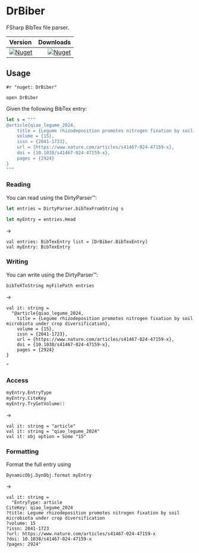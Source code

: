 # DrBiber
FSharp BibTex file parser.

| Version | Downloads |
| :--------|-----------:|
|<a href="https://www.nuget.org/packages/DrBiber/"><img alt="Nuget" src="https://img.shields.io/nuget/v/DrBiber?logo=nuget&color=%239f8170"></a>|<a href="https://www.nuget.org/packages/DrBiber/"><img alt="Nuget" src="https://img.shields.io/nuget/dt/DrBiber?color=%239f8170"></a>|

## Usage

```
#r "nuget: DrBiber"

open DrBiber
```

Given the following BibTex entry:
```fsharp
let s = """
@article{qiao_legume_2024,
	title = {Legume rhizodeposition promotes nitrogen fixation by soil microbiota under crop diversification},
	volume = {15},
	issn = {2041-1723},
	url = {https://www.nature.com/articles/s41467-024-47159-x},
	doi = {10.1038/s41467-024-47159-x},
	pages = {2924}
}
"""
```


### Reading
You can read using the DirtyParser™️:

```fsharp
let entries = DirtyParser.bibTexFromString s

let myEntry = entries.Head
```
->
```
val entries: BibTexEntry list = [DrBiber.BibTexEntry]
val myEntry: BibTexEntry
```

### Writing
You can write using the DirtyParser™️:

```fsharp
bibTeXToString myFilePath entries
```
->
```
val it: string =
  "@article{qiao_legume_2024,
	title = {Legume rhizodeposition promotes nitrogen fixation by soil microbiota under crop diversification},
	volume = {15},
	issn = {2041-1723},
	url = {https://www.nature.com/articles/s41467-024-47159-x},
	doi = {10.1038/s41467-024-47159-x},
	pages = {2924}
}

"
```


### Access

```fsharp
myEntry.EntryType
myEntry.CiteKey
myEntry.TryGetVolume()
```
->
```
val it: string = "article"
val it: string = "qiao_legume_2024"
val it: obj option = Some "15"
```


### Formatting
Format the full entry using
```
DynamicObj.DynObj.format myEntry
```


->
```
val it: string =
  "EntryType: article
CiteKey: qiao_legume_2024
?title: Legume rhizodeposition promotes nitrogen fixation by soil microbiota under crop diversification
?volume: 15
?issn: 2041-1723
?url: https://www.nature.com/articles/s41467-024-47159-x
?doi: 10.1038/s41467-024-47159-x
?pages: 2924"
```
